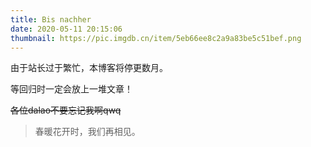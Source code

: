 ```yaml
---
title: Bis nachher
date: 2020-05-11 20:15:06
thumbnail: https://pic.imgdb.cn/item/5eb66ee8c2a9a83be5c51bef.png
---
```


由于站长过于繁忙，本博客将停更数月。

等回归时一定会放上一堆文章！

~~各位dalao不要忘记我啊qwq~~

> 春暖花开时，我们再相见。